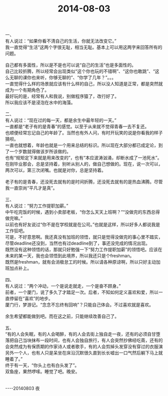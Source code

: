 ﻿---
layout: post
title: 2014-08-03
category: d
description: 他的事 0.
---

一、<br />
有人说过：“如果你看不清自己的生活，你就无法改变它。”<br />
我一直觉得“生活”这两个字很无耻，相当无耻。基本上可以用这两字来回答所有的问题。<br />
<br />
自己都有多面性，所以是不是也可以说“自己的生活”也是多面性的。<br />
自己比较折腾，所以经常会出现类似“这个你也玩的不错啊”、“这你也敢跳”、“这么无聊的课你也来听，你够无聊的”、“你学了几年？”。。。<br />
一直觉得什么样的场景就应该有什么样的自己，所以没人知道是正常，都是突然就成为一个有期角色了。<br />
最好玩的是，经常有人和我说，别做程序猿了，改行好了。<br />
所以我应该不是浸泡在水中的海藻。<br />
<br />
二、<br />
有人说过：“现在过的每一天，都是余生中最年轻的一天。”<br />
一直都是“老子有的是青春”的感觉。以至于从来就不觉得青春一去不复还。<br />
也顺便经常忘记自己的年龄了。当然也有外人问，有时开玩笑的说是你看我的样子猜呗。<br />
一直也就想着，年龄也就是一个用来总结的标识。所以现在大部分都已成定论，到了一个岁数就得做该岁所该做的。<br />
也有“规矩定下来就是用来改变的”，也有“本应波涛汹涌，却断水成了一池死水”。<br />
在刚毕业那会，总是坚持着，别听从别人的，做自己想做的。现在，说一次可以，两次可以，第三次闭嘴。也就是对你，总是坚持着。<br />
<br />
老子有的是青春，还没死去就有的是时间折腾，还没死去就有的是热血沸腾。尽管我一直崇尚“平凡才是真”。<br />
<br />
三、<br />
有人说过：“努力工作提职加薪。”<br />
中午吃完饭的时候，遇到小卖部老板，“你怎么天天上班啊？”“没做完的东西总得做完嘛。”<br />
以前也有好友说过“你不是在学校就是在公司。”也就是这样，所以好多人都说我是工作狂吧。<br />
可是，不好意思啊。我还真没有加班的领悟，就只是觉得没做完的事心里不踏实，尽管deadline还没到，当然也有过deadline到了，事还没完成的情况出现。<br />
既然没有这种领悟的话，那就只好勉强一下“努力工作提职加薪”的领悟吧。应该在未来的某一天，我也会领悟到此境界，所以我还只是个freshman。<br />
既然是freshman，就有会消极怠工的时候。所以请各种原谅啊，所以只好主动加班加点补上。<br />
<br />
四、<br />
有人说过：“两个冲动，一个是说走就走，一个是奋不顾身。”<br />
前者，一个厦门，说了多久了才踏足一次。后者，不知如何定义喜欢和爱，所以一直停留在“喜欢”的地步。<br />
厦门行，梦游记。“念念不忘终有回响”？只能自己体会。不过喜欢就是喜欢。<br />
<br />
余生希望都能做到吧。而在这之前，只能继续改善自己了。<br />
<br />
五、<br />
“有的人会失眠，有的人会喝醉，有的人会去街上独自走一夜，还有的必须自甘堕落把自己当块抹布一段时间，也有人会独自旅行，有人会突然抄佛经吃斋，还有的会突然成为有保质期的作家诗人或者歌手，有的人会剪掉头发穿没有穿过的衣服演另外一个人，也有人只是呆坐在床沿沉默很久直到长长嘘出一口气然后躺下马上就睡着了。”<br />
终于有一天，“你头上也有白头发了”。<br />
双鱼座，果然啰嗦。睡觉了吧。晚安。<br />
<br />
<br />
----20140803 夜